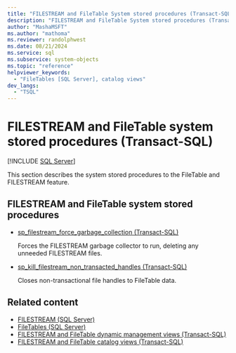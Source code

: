 ```yaml
---
title: "FILESTREAM and FileTable System stored procedures (Transact-SQL)"
description: "FILESTREAM and FileTable System stored procedures (Transact-SQL)"
author: "MashaMSFT"
ms.author: "mathoma"
ms.reviewer: randolphwest
ms.date: 08/21/2024
ms.service: sql
ms.subservice: system-objects
ms.topic: "reference"
helpviewer_keywords:
  - "FileTables [SQL Server], catalog views"
dev_langs:
  - "TSQL"
---
```

# FILESTREAM and FileTable system stored procedures (Transact-SQL)

[!INCLUDE [SQL Server](../../includes/applies-to-version/sqlserver.md)]

This section describes the system stored procedures to the FileTable and FILESTREAM feature.

## FILESTREAM and FileTable system stored procedures

- [sp_filestream_force_garbage_collection (Transact-SQL)](filestream-and-filetable-sp-filestream-force-garbage-collection.md)

  Forces the FILESTREAM garbage collector to run, deleting any unneeded FILESTREAM files.

- [sp_kill_filestream_non_transacted_handles (Transact-SQL)](filestream-and-filetable-sp-kill-filestream-non-transacted-handles.md)

  Closes non-transactional file handles to FileTable data.

## Related content

- [FILESTREAM (SQL Server)](../blob/filestream-sql-server.md)
- [FileTables (SQL Server)](../blob/filetables-sql-server.md)
- [FILESTREAM and FileTable dynamic management views (Transact-SQL)](../system-dynamic-management-views/filestream-and-filetable-dynamic-management-views-transact-sql.md)
- [FILESTREAM and FileTable catalog views (Transact-SQL)](../system-catalog-views/filestream-and-filetable-catalog-views-transact-sql.md)
